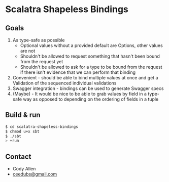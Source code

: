 # Scalatra Shapeless Bindings #

## Goals ##

1. As type-safe as possible
    * Optional values without a provided default are Options, other values are not
    * Shouldn't be allowed to request something that hasn't been bound from the request yet
    * Shouldn't be allowed to ask for a type to be bound from the request if there isn't evidence that we can perform that binding
2. Convenient - should be able to bind multiple values at once and get a Validation of the sequenced individual validations
3. Swagger integration - bindings can be used to generate Swagger specs
4. (Maybe) - It would be nice to be able to grab values by field in a type-safe way as opposed to depending on the ordering of fields in a tuple

## Build & run ##

```sh
$ cd scalatra-shapeless-bindings
$ chmod u+x sbt
$ ./sbt
> +run
```

## Contact ##

- Cody Allen
- <a href="ceedubs@gmail.com">ceedubs@gmail.com</a>
